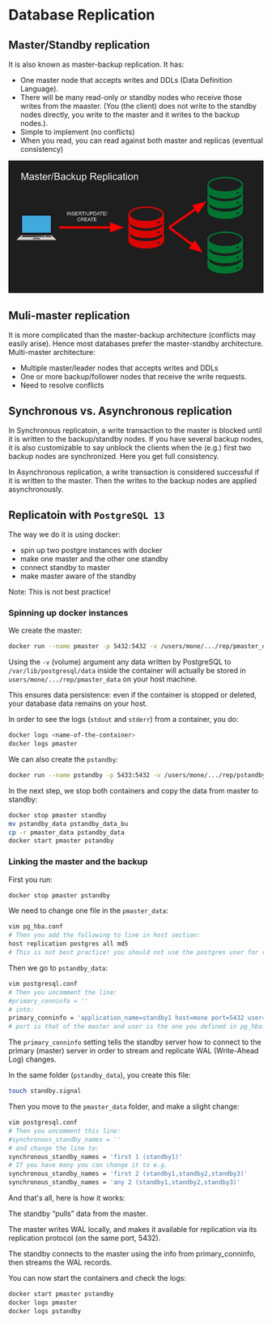 # Database Replication

## Master/Standby replication

It is also known as master-backup replication. It has:
- One master node that accepts writes and DDLs (Data Definition Language).
- There will be many read-only or standby nodes who receive those writes from the maaster. (You (the client) does not write to the standby nodes directly, you write to the master and it writes to the backup nodes.).
- Simple to implement (no conflicts)
- When you read, you can read against both master and replicas (eventual consistency)

![Alt text](Pictures/09/Database-replication-01.png)

## Muli-master replication

It is more complicated than the master-backup architecture (conflicts may easily arise). Hence most databases prefer the master-standby architecture. Multi-master architecture:
- Multiple master/leader nodes that accepts writes and DDLs
- One or more backup/follower nodes that receive the write requests.
- Need to resolve conflicts

## Synchronous vs. Asynchronous replication

In Synchronous replicatoin, a write transaction to the master is blocked until it is written to the backup/standby nodes. If you have several backup nodes, it is also customizable to say unblock the clients when the (e.g.) first two backup nodes are synchronized. Here you get full consistency.

In Asynchronous replication, a write transaction is considered successful if it is written to the master. Then the writes to the backup nodes are applied asynchronously.

## Replicatoin with `PostgreSQL 13`

The way we do it is using docker:
- spin up two postgre instances with docker
- make one master and the other one standby
- connect standby to master
- make master aware of the standby

Note: This is not best practice!

### Spinning up docker instances

We create the master:

```bash
docker run --name pmaster -p 5432:5432 -v /users/mone/.../rep/pmaster_data:/var/lib/postgresql/data -e POSTGRES_PASSWORD=postgres -d postgres
```

Using the `-v` (volume) argument any data written by PostgreSQL to `/var/lib/postgresql/data` inside the container will actually be stored in `users/mone/.../rep/pmaster_data` on your host machine.

This ensures data persistence: even if the container is stopped or deleted, your database data remains on your host.

In order to see the logs (`stdout` and `stderr`) from a container, you do:
```bash
docker logs <name-of-the-container>
docker logs pmaster
```

We can also create the `pstandby`:

```bash
docker run --name pstandby -p 5433:5432 -v /users/mone/.../rep/pstandby_data:/var/lib/postgresql/data -e POSTGRES_PASSWORD=postgres -d postgres
```

In the next step, we stop both containers and copy the data from master to standby:

```bash
docker stop pmaster standby
mv pstandby_data pstandby_data_bu
cp -r pmaster_data pstandby_data
docker start pmaster pstandby
```

### Linking the master and the backup

First you run:

```bash
docker stop pmaster pstandby
```

We need to change one file in the `pmaster_data`:

```bash
vim pg_hba.conf
# Then you add the following to line in host section:
host replication postgres all md5
# This is not best practice! you should not use the postgres user for replication (create another user.)
```

Then we go to `pstandby_data`:

```bash
vim postgresql.conf
# Then you uncomment the line:
#primary_conninfo = ''
# into:
primary_conninfo = 'application_name=standby1 host=mone port=5432 user=postgres password=postgres'
# port is that of the master and user is the one you defined in pg_hba.conf of pmaster_data.
```

The `primary_conninfo` setting tells the standby server how to connect to the primary (master) server in order to stream and replicate WAL (Write-Ahead Log) changes.

In the same folder (`pstandby_data`), you create this file:

```bash
touch standby.signal
```

Then you move to the `pmaster_data` folder, and make a slight change:

```bash
vim postgresql.conf
# Then you uncomment this line:
#synchronous_standby_names = ''
# and change the line to:
synchronous_standby_names = 'first 1 (standby1)'
# If you have many you can change it to e.g.
synchronous_standby_names = 'first 2 (standby1,standby2,standby3)'
synchronous_standby_names = 'any 2 (standby1,standby2,standby3)'
```

And that's all, here is how it works:

The standby “pulls” data from the master.

The master writes WAL locally, and makes it available for replication via its replication protocol (on the same port, 5432).

The standby connects to the master using the info from primary_conninfo, then streams the WAL records.

You can now start the containers and check the logs:

```bash
docker start pmaster pstandby
docker logs pmaster
docker logs pstandby
```
